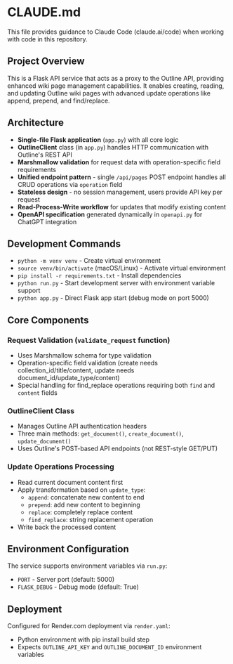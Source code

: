 # CLAUDE.md

This file provides guidance to Claude Code (claude.ai/code) when working with code in this repository.

## Project Overview

This is a Flask API service that acts as a proxy to the Outline API, providing enhanced wiki page management capabilities. It enables creating, reading, and updating Outline wiki pages with advanced update operations like append, prepend, and find/replace.

## Architecture

- **Single-file Flask application** (`app.py`) with all core logic
- **OutlineClient** class (in `app.py`) handles HTTP communication with Outline's REST API
- **Marshmallow validation** for request data with operation-specific field requirements
- **Unified endpoint pattern** - single `/api/pages` POST endpoint handles all CRUD operations via `operation` field
- **Stateless design** - no session management, users provide API key per request
- **Read-Process-Write workflow** for updates that modify existing content
- **OpenAPI specification** generated dynamically in `openapi.py` for ChatGPT integration

## Development Commands

- `python -m venv venv` - Create virtual environment
- `source venv/bin/activate` (macOS/Linux) - Activate virtual environment  
- `pip install -r requirements.txt` - Install dependencies
- `python run.py` - Start development server with environment variable support
- `python app.py` - Direct Flask app start (debug mode on port 5000)

## Core Components

### Request Validation (`validate_request` function)
- Uses Marshmallow schema for type validation
- Operation-specific field validation (create needs collection_id/title/content, update needs document_id/update_type/content)
- Special handling for find_replace operations requiring both `find` and `content` fields

### OutlineClient Class
- Manages Outline API authentication headers
- Three main methods: `get_document()`, `create_document()`, `update_document()`
- Uses Outline's POST-based API endpoints (not REST-style GET/PUT)

### Update Operations Processing
- Read current document content first
- Apply transformation based on `update_type`:
  - `append`: concatenate new content to end
  - `prepend`: add new content to beginning  
  - `replace`: completely replace content
  - `find_replace`: string replacement operation
- Write back the processed content

## Environment Configuration

The service supports environment variables via `run.py`:
- `PORT` - Server port (default: 5000)
- `FLASK_DEBUG` - Debug mode (default: True)

## Deployment

Configured for Render.com deployment via `render.yaml`:
- Python environment with pip install build step
- Expects `OUTLINE_API_KEY` and `OUTLINE_DOCUMENT_ID` environment variables